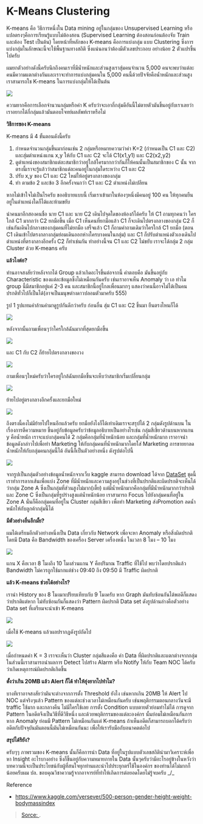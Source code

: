 K-Means Clustering
===

K-means คือ วิธีการหนึ่งใน Data mining อยู่ในกลุ่มของ Unsupervised Learning หรือแปลตรงๆคือการเรียนรู้แบบไม่ต้องสอน (Supervised Learning ต้องสอนก่อนต้องจับ Train และต้อง Test เป็นต้น) โดยหน้าที่หลักของ K-means คือการแบ่งกลุ่ม แบบ Clustering ซึ่งการแบ่งกลุ่มในลักษณะนี้จะใช้พื้นฐานทางสถิติ ซึ่งแน่นอนว่าต้องมีตัวเลขประกอบ อย่างน้อย 2 ตัวแปรขึ้นไปครับ

ผมยกตัวอย่างดังนี้ครับนึกถึงคนเราที่มีน้ำหนักและส่วนสูงเราสุ่มคนจำนวน 5,000 คนจะพบว่าแต่ละคนมีความแตกต่างกันและเราจะทำการแบ่งกลุ่มคนใน 5,000 คนนี้ด้วยปัจจัยคือน้ำหนักและส่วนสูงเราสามารถใช K-means ในการแบ่งกลุ่มให้ได้เป็นต้น

![](https://www.softnix.co.th/wp-content/uploads/2018/09/Screen-Shot-2561-09-06-at-10.51.38.png)

ความยากคือการเลือกจำนวนกลุ่มหรือค่า K ครับว่าจะเอากี่กลุ่มดีอันนี้ไม่ตายตัวมันขึ้นอยู่กับเราเลยว่าเราอยากได้กี่กลุ่มแล้วมันตอบโจทย์ผลลัพท์เราหรือไม่

**วิธีการของ K-means**

K-means มี 4 ขั้นตอนดังนี้ครับ

1.  กำหนดจำนวนกลุ่มขึ้นมาก่อนเช่น 2 กลุ่มหรือหมายความว่าค่า K=2 (กำหนดเป็น C1 และ C2) และสุ่มตำแหน่งแกน x,y ให้กับ C1 และ C2 จะได้ C1(x1,y1) และ C2(x2,y2)
2.  ดูตำแหน่งของสมาชิกแต่ละสมาชิกว่าอยู่ใกล้ใครมากกว่ากันก็ให้คนนั้นเป็นสมาชิกของ C นั้น จากตรงนี้เราจะรู้แล้วว่าสมาชิกแต่ละคนอยู่ในกลุ่มใดระหว่าง C1 และ C2
3.  ปรับ x,y ของ C1 และ C2 ใหม่ให้อยู่ตรงกลางของกลุ่ม
4.  ทำ ตามข้อ 2 และข้อ 3 อีกครั้งจนกว่า C1 และ C2 ตำแหน่งไม่เปลียน

หากไม่เข้าใจไม่เป็นไรครับ ขออธิบายแบบนี้ เริ่มเราเข้ามาในห้องๆหนึ่งมีคนอยู่ 100 คน ให้ทุกคนยืนอยู่ในตำแหน่งใดก็ได้และห้ามขยับ

นำคนมาอีกสองคนชื่อ นาย C1 และ นาย C2 เดินไปจุดใดของห้องก้ได้ครับ ให้ C1 ถามทุกคนว่า ใครใกล้ C1 มากกว่า C2 ยกมือขึ้น เมื่อ C1 เห็นคนที่ยกมือแล้ว C1 ก็จะเดินไปตรงกลางของกลุ่ม C2 ก็เช่นกันเดินไปกลางของกลุ่มคนที่ไม่ยกมือ เสร็จแล้ว C1 ก็ถามคำถามเดิมว่าใครใกล้ C1 ยกมือ (ตอน C1 เดินเข้าไปตรงกลางกลุ่มย่อมเดินออกห่างใครบางคนในกลุ่ม) และ C1 ก็ปรับตำแหน่งตัวเองเดินไปตำแหน่งที่ตรงกลางอีกครั้ง C2 ก็ทำเช่นกัน ทำอย่างนี้จน C1 และ C2 ไม่ขยับ เราจะได้กลุ่ม 2 กลุ่ม Cluster ด้วย K-means ครับ

**แล้วไงต่อ?**

ท่านอาจสงสัยว่าหลังจากได้ Group แล้วเกิดอะไรขึ้นต่อจากนี้ คำตอบคือ มันขึ้นอยู่กับ Characteristic ของแต่ละข้อมูลซึ่งไม่เหมือนกันครับ เช่นเราอาจเห็น Anomaly ว่า เอ ทำไม group นี้มีสมาชิกอยู่แค่ 2-3 คน และสมาชิกนี้อยู่ไกลเพื่อนมากๆ แสดงว่าคนนี้อาจไม่ได้เป็นคนปรกติทั่วไปก็เป็นได้(อาจเป็นมนุษต่างดาวปลอมตัวมาครับ 555)

รูป 1 รูปแทนคำล้านคำมาดูรูปกันดีกว่าครับ ก่อนอื่น สุ่ม C1 และ C2 ขึ้นมา ยืนตรงไหนก็ได้

![](https://www.softnix.co.th/wp-content/uploads/2018/09/Kmeans-Explain-Page-1.jpg)

หลังจากนั้นถามเพื่อนๆว่าใครใกล้ฉันมากที่สุดยกมือขึ้น

![](https://www.softnix.co.th/wp-content/uploads/2018/09/Kmeans-Explain-Page-2.jpg)

และ C1 กับ C2 ก็ย้ายไปตรงกลางของวง

![](https://www.softnix.co.th/wp-content/uploads/2018/09/Kmeans-Explain-Copy-of-Page-2.jpg)

ถามเพื่อนๆใหม่ครับว่าใครอยู่ใกล้ฉันยกมือขึ้นจะเห็บว่าสมาชิกเริ่มเปลี่ยนกลุ่ม

![](https://www.softnix.co.th/wp-content/uploads/2018/09/Kmeans-Explain-Page-4.jpg)

ย้ายไปอยู่ตรงกลางอีกครั้งและยกมือใหม่

![](https://www.softnix.co.th/wp-content/uploads/2018/09/Kmeans-Explain-Copy-of-Page-4.jpg)

ถึงตรงนี้คงไม่มีย้ายไปใหนอีกแล้วครับ ยกมือยังไงก็ได้เท่าเดิมเราจะสรุปได้ 2 กลุ่มดังรูปด้านบน ในเรื่องการตีความหมาย ขึ้นอยู่กับข้อมูลครับว่าข้อมูลอธิบายเป็นอย่างไรเช่น กลุ่มสีเขียวด้านบนหากแกน y คือน้ำหนัก เราจะแบ่งกลุ่มคนได้ 2 กลุ่มคือกลุ่มที่น้ำหนักน้อย และกลุ่มที่น้ำหนักมาก เราอาจนำข้อมูลดังกล่าวไปเพื่อทำ Marketing ให้กับกลุ่มคนที่น้ำหนักมากโดยใส่ Marketing การขายยาลดน้ำหนักให้กับกลุ่มคนกลุ่มนี้ได้ อันนี้ก็เป็นตัวอย่างหนึ่ง ดังรูปต่อไปนี้

![](https://www.softnix.co.th/wp-content/uploads/2018/09/screen-shot-2561-09-06-at-10.51.38.png)

จากรูปเป็นกลุ่มตัวอย่างข้อมูลน้ำหนักจากเว็บ kaggle สามารถ download ได้จาก  [DataSet](https://www.kaggle.com/yersever/500-person-gender-height-weight-bodymassindex)  ชุดนี้ เราทำการลากเส้นเพื่อแบ่ง Zone ที่มีน้ำหนักและความสูงอยุ่ในช่วงที่เป็นปรกติและผิดปรกติจะเห็นได้ว่ากลุ่ม Zone A ซึ่งเป็นกลุ่มที่ส่วนสูงไม่มาก(เตี้ย) แต่มีน้ำหนักมากคือกลุ่มที่มีน้ำหนักมากกว่าปรกติ และ Zone C ซึ่งเป็นกลุ่มที่รูปร่างสูงแต่น้ำหนักน้อย เราสามารถ Focus ไปยังกลุ่มคนที่อยู่ใน Zone A นั่นก็คือกลุ่มคนที่อยู่ใน Cluster กลุ่มสีเขียว เพื่อทำ Marketing ส่งPromotion ลดน้ำหนักให้กับลูกค้ากลุ่มนี้ได้

**มีตัวอย่างอื่นอีกมั้ย?**

ผมได้เตรียมอีกตัวอย่างหนึ่งเป็น Data เกี่ยวกับ Network เพื่อจะหา Anomaly หรือสิ่งผิดปรกติโดยมี Data คือ Bandwidth ของเครื่อง Server เครื่องหนึ่ง ในเวลา 8 โมง – 10 โมง

![](https://www.softnix.co.th/wp-content/uploads/2018/09/Screen-Shot-2561-09-06-at-14.06.05-1024x194.png)

แกน X คือเวลา 8 โมงถึง 10 โมงส่วนแกน Y คือปริมาณ Traffic ที่ใช้ไป พบว่าโดยปรกติแล้ว Bandwidth ไม่ควรถูกใช้มากแต่ช่วง 09:40 ถึง 09:50 มี Traffic ผิดปรกติ

**แล้ว K-means ช่วยได้อย่างไร?**

เรานำ History ของ 8 โมงมาเปรียบเทียบกับ 9 โมงครับ หาก Graph มันทับซ้อนกันได้พอดีก็แสดงว่าปรกติแต่หาก ไม่ทับซ้อนกันก็แสดงว่า Pattern ผิดปรกติ Data set ดังรูปด้านล่างคือตัวอย่าง Data set ที่เตรียมจะนำเข้า K-means

![](https://www.softnix.co.th/wp-content/uploads/2018/09/Screen-Shot-2561-09-06-at-14.38.59-104x300.png)

เมื่อใช้ K-means แล้วผลปรากฏดังรูปถัดไป

![](https://www.softnix.co.th/wp-content/uploads/2018/09/Screen-Shot-2561-09-06-at-14.40.51.png)

เมื่อกำหนดค่า K = 3 เราจะเห็นว่า Cluster กลุ่มสีแดงคือ ค่า Data ที่ผิดปรกติและแตกต่างจากกลุ่มในส่วนนี้เราสามารถนำผลการ Detect ไปสร้าง Alarm หรือ Notify ให้กับ Team NOC ได้ครับว่าเกิดเหตุการณ์ผิดปรกติเกิดขึ้น

**ตั้งว่าเกิน 20MB แล้ว Alert ก็ได้ ทำให้ยุ่งยากไปทำไม?**

บางทีเราอาจสงสัยว่ามันจะต่างจากการตั้ง Threshold ยังไง เช่นหากเกิน 20MB ให้ Alert ไป NOC แต่จริงๆแล้ว Pattern ของแต่ละช่วงเวลาไม่เหมือนกันครับ เช่นพฤติกรรมตอนกลางวันจะมี traffic ใช้มาก และกลางคืน ไม่มีใครใช้เลย การตั้ง Condition แบบตายตัวย่อมทำไม่ได้ การดูจาก Pattern ในอดีตจึงเป็นวิธีที่ดีวิธีหนึ่ง และด้วยพฤติกรรมของแต่ละองค์กร นั้นย่อมไม่เหมือนกันการหาก Anomaly ย่อมมี Pattern ไม่เหมือนกันแต่ K-means ถ้าเห็นอดีตก็สามารถบอกได้ครับว่า อดีตกับปัจจุบันมันตอนนี้มันไม่เหมือนกันนะ เพื่อให้เรารับมือกับอนาคตต่อไป

**สรุปได้รึยัง?**

ครับๆๆ ภาพรวมของ K-means นั้นก็คือการนำ Data ที่อยู่ในรูปแบบตัวเลขสถิตินำมาวิเคราะห์เพื่อหา Insight อะไรบางอย่าง ซึ่งก็ขึ้นอยู่กับความหมายภายใน Data นั้นๆครับว่ามีอะไรอยู่ข้างในหวังว่าบทความนี้จะเป็นประโยชน์กับผู้ที่สนใจทุกท่านและนำไปประยุกตร์ใช้ในองค์กร ของท่านได้ไม่มากก็น้อยครับผม ปล. ขอบคุณวิชาความรู้จากอาจารย์ที่ทำให้เกิดการต่อยอดโดยไม่รู้จบครับ _/\_

Reference

-   https://www.kaggle.com/yersever/500-person-gender-height-weight-bodymassindex


> [Sorce: ](https://www.softnix.co.th/2018/09/06/%E0%B8%A7%E0%B9%88%E0%B8%B2%E0%B8%94%E0%B9%89%E0%B8%A7%E0%B8%A2-k-means-%E0%B9%81%E0%B8%A5%E0%B8%B0%E0%B8%81%E0%B8%B2%E0%B8%A3%E0%B8%9B%E0%B8%A3%E0%B8%B0%E0%B8%A2%E0%B8%B8%E0%B8%81%E0%B8%95%E0%B8%A3/).
<!--stackedit_data:
eyJoaXN0b3J5IjpbLTE0OTY4NjA1MDYsLTM2NDQyODIxNV19
-->